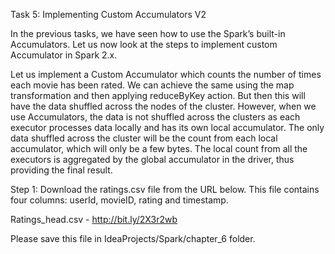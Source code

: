 Task 5: Implementing Custom Accumulators V2

In the previous tasks, we have seen how to use the Spark’s built-in Accumulators. Let us now look at the steps to implement custom Accumulator in Spark 2.x.

Let us implement a Custom Accumulator which counts the number of times each movie has been rated. We can achieve the same using the map transformation and then applying reduceByKey action. But then this will have the data shuffled across the nodes of the cluster. However, when we use Accumulators, the data is not shuffled across the clusters as each executor processes data locally and has its own local accumulator. The only data shuffled across the cluster will be the count from each local accumulator, which will only be a few bytes. The local count from all the executors is aggregated by the global accumulator in the driver, thus providing the final result.

Step 1: Download the ratings.csv file from the URL below. This file contains four columns: userId, movieID, rating and timestamp.

Ratings_head.csv - http://bit.ly/2X3r2wb

Please save this file in IdeaProjects/Spark/chapter_6 folder.

